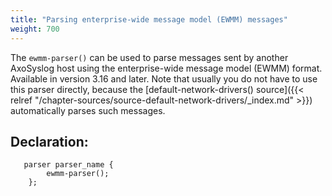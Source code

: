 ```yaml
---
title: "Parsing enterprise-wide message model (EWMM) messages"
weight: 700
---
```

<!-- DISCLAIMER: This file is based on the syslog-ng Open Source Edition documentation https://github.com/balabit/syslog-ng-ose-guides/commit/2f4a52ee61d1ea9ad27cb4f3168b95408fddfdf2 and is used under the terms of The syslog-ng Open Source Edition Documentation License. The file has been modified by Axoflow. -->

The `ewmm-parser()` can be used to parse messages sent by another AxoSyslog host using the enterprise-wide message model (EWMM) format. Available in version 3.16 and later. Note that usually you do not have to use this parser directly, because the [default-network-drivers() source]({{< relref "/chapter-sources/source-default-network-drivers/_index.md" >}}) automatically parses such messages.


## Declaration:

```shell
   parser parser_name {
        ewmm-parser();
    };
```

